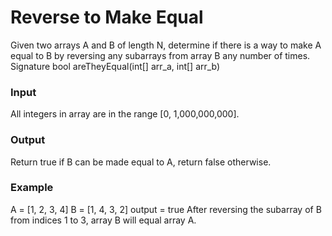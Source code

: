 # Reverse to Make Equal
Given two arrays A and B of length N, determine if there is a way to make A equal to B by reversing any subarrays from array B any number of times.
Signature
bool areTheyEqual(int[] arr_a, int[] arr_b)
### Input
All integers in array are in the range [0, 1,000,000,000].
### Output
Return true if B can be made equal to A, return false otherwise.
### Example
A = [1, 2, 3, 4]
B = [1, 4, 3, 2]
output = true
After reversing the subarray of B from indices 1 to 3, array B will equal array A.